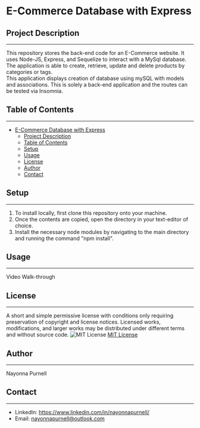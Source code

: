 # E-Commerce Database with Express

## Project Description
 ------
This repository stores the back-end code for an E-Commerce website.  It uses Node-JS, Express, and Sequelize to interact with a MySql database.  The application is able to create, retrieve, update and delete products by categories or tags.   
 This application displays creation of database using mySQL with models and associations.  This is solely a back-end application and the routes can be tested via Insomnia.

## Table of Contents
  ------  
- [E-Commerce Database with Express](#e-commerce-database-with-express)
  - [Project Description](#project-description)
  - [Table of Contents](#table-of-contents)
  - [Setup](#setup)
  - [Usage](#usage)
  - [License](#license)
  - [Author](#author)
  - [Contact](#contact)
  
 ## Setup 
  ------
  1. To install locally, first clone this repository onto your machine. 
  2. Once the contents are copied, open the directory in your text-editor of choice. 
  3. Install the necessary node modules by navigating to the main directory and running the command "npm install". 
  
  ## Usage 
  ------
Video Walk-through

  
  ## License
  ------
 A short and simple permissive license with conditions only requiring preservation of copyright and license notices. Licensed works, modifications, and larger works may be distributed under different terms and without source code.  ![MIT License](https://img.shields.io/badge/license-MIT-brightgreen)  [MIT License](https://choosealicense.com/licenses/mit/)  

   ## Author
  ------
  Nayonna Purnell

   ## Contact
  ------
  * LinkedIn: https://www.linkedin.com/in/nayonnapurnell/
  * Email:  nayonnapurnell@outlook.com


